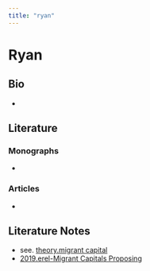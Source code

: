 ```yaml
---
title: "ryan"
---
```


# Ryan

## Bio
- 

## Literature
### Monographs 
- 

### Articles 
- 

## Literature Notes
- see. [theory.migrant capital](008.TheoriesAndConcepts/theory.migrant%20capital.md)
- [2019.erel-Migrant Capitals Proposing](002.LiteratureNotes/2019.erel-Migrant%20Capitals%20Proposing.md)